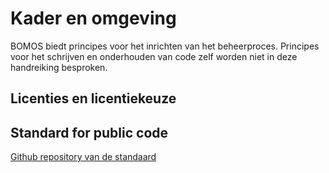 # Kader en omgeving

BOMOS biedt principes voor het inrichten van het beheerproces. 
Principes voor het schrijven en onderhouden van code zelf worden
niet in deze handreiking besproken. 

## Licenties en licentiekeuze

## Standard for public code

[Github repository van de standaard](https://github.com/publiccodenet/standard)
